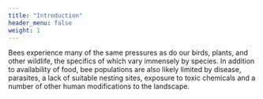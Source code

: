 ```yaml
---
title: "Introduction"
header_menu: false
weight: 1
---
```


Bees experience many of the same pressures as do our birds, plants, and other wildlife, the specifics of which vary immensely by species. In addition to availability of food, bee populations are also likely limited by disease, parasites, a lack of suitable nesting sites, exposure to toxic chemicals and a number of other human modifications to the landscape. 